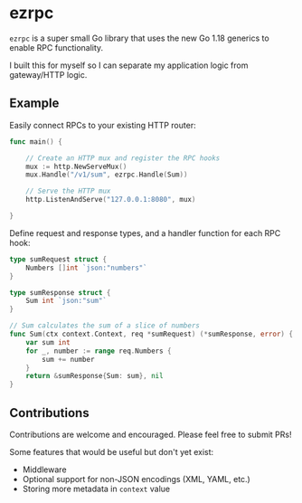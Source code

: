 # ezrpc

`ezrpc` is a super small Go library that uses the new Go 1.18 generics to enable RPC functionality.

I built this for myself so I can separate my application logic from gateway/HTTP logic.

## Example

Easily connect RPCs to your existing HTTP router:

```go
func main() {

	// Create an HTTP mux and register the RPC hooks
	mux := http.NewServeMux()
	mux.Handle("/v1/sum", ezrpc.Handle(Sum))

	// Serve the HTTP mux
	http.ListenAndServe("127.0.0.1:8080", mux)

}
```

Define request and response types, and a handler function for each RPC hook:

```go
type sumRequest struct {
	Numbers []int `json:"numbers"`
}

type sumResponse struct {
	Sum int `json:"sum"`
}

// Sum calculates the sum of a slice of numbers
func Sum(ctx context.Context, req *sumRequest) (*sumResponse, error) {
	var sum int
	for _, number := range req.Numbers {
		sum += number
	}
	return &sumResponse{Sum: sum}, nil
}
```

## Contributions

Contributions are welcome and encouraged. Please feel free to submit PRs!

Some features that would be useful but don't yet exist:

- Middleware
- Optional support for non-JSON encodings (XML, YAML, etc.)
- Storing more metadata in `context` value
